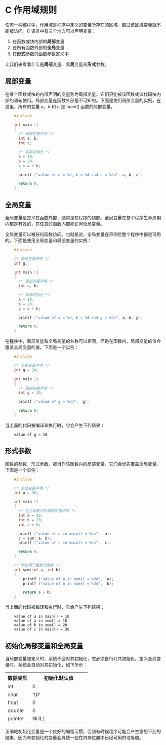 # C 作用域规则
任何一种编程中，作用域是程序中定义的变量所存在的区域，超过该区域变量就不能被访问。C 语言中有三个地方可以声明变量：

1. 在函数或块内部的**局部**变量
2. 在所有函数外部的**全局**变量
3. 在**形式**参数的函数参数定义中

让我们来看看什么是**局部**变量、**全局**变量和**形式**参数。

## 局部变量
在某个函数或块的内部声明的变量称为局部变量。它们只能被该函数或该代码块内部的语句使用。局部变量在函数外部是不可知的。下面是使用局部变量的实例。在这里，所有的变量 a、b 和 c 是 main() 函数的局部变量。

```c
    #include

    int main ()
    {
      /* 局部变量声明 */
      int a, b;
      int c;

      /* 实际初始化 */
      a = 10;
      b = 20;
      c = a + b;

      printf ("value of a = %d, b = %d and c = %dn", a, b, c);

      return 0;
    }
```

## 全局变量
全局变量是定义在函数外部，通常是在程序的顶部。全局变量在整个程序生命周期内都是有效的，在任意的函数内部能访问全局变量。

全局变量可以被任何函数访问。也就是说，全局变量在声明后整个程序中都是可用的。下面是使用全局变量和局部变量的实例：

```c
    #include

    /* 全局变量声明 */
    int g;

    int main ()
    {
      /* 局部变量声明 */
      int a, b;

      /* 实际初始化 */
      a = 10;
      b = 20;
      g = a + b;

      printf ("value of a = %d, b = %d and g = %dn", a, b, g);

      return 0;
    }
```

在程序中，局部变量和全局变量的名称可以相同，但是在函数内，局部变量的值会覆盖全局变量的值。下面是一个实例：

```c
    #include

    /* 全局变量声明 */
    int g = 20;

    int main ()
    {
      /* 局部变量声明 */
      int g = 10;

      printf ("value of g = %dn",  g);

      return 0;
    }
```

当上面的代码被编译和执行时，它会产生下列结果：

```
    value of g = 10
```

## 形式参数
函数的参数，形式参数，被当作该函数内的局部变量，它们会优先覆盖全局变量。下面是一个实例：

```c
    #include

    /* 全局变量声明 */
    int a = 20;

    int main ()
    {
      /* 在主函数中的局部变量声明 */
      int a = 10;
      int b = 20;
      int c = 0;

      printf ("value of a in main() = %dn",  a);
      c = sum( a, b);
      printf ("value of c in main() = %dn",  c);

      return 0;
    }

    /* 添加两个整数的函数 */
    int sum(int a, int b)
    {
        printf ("value of a in sum() = %dn",  a);
        printf ("value of b in sum() = %dn",  b);

        return a + b;
    }
```

当上面的代码被编译和执行时，它会产生下列结果：

```
    value of a in main() = 10
    value of a in sum() = 10
    value of b in sum() = 20
    value of c in main() = 30
```

## 初始化局部变量和全局变量

当局部变量被定义时，系统不会对其初始化，您必须自行对其初始化。定义全局变量时，系统会自动对其初始化，如下所示：
</p> <table > <tr><th style="width:30%">数据类型</th><th>初始化默认值</th></tr> <tr><td> int </td><td> 0 </td> </tr> <tr><td> char </td><td> '\0' </td> </tr> <tr><td> float </td><td> 0 </td> </tr> <tr><td> double </td><td> 0 </td> </tr> <tr><td> pointer </td><td> NULL </td> </tr> </table> <p>
正确地初始化变量是一个良好的编程习惯，否则有时候程序可能会产生意想不到的结果，因为未初始化的变量会导致一些在内存位置中已经可用的垃圾值。</p>
